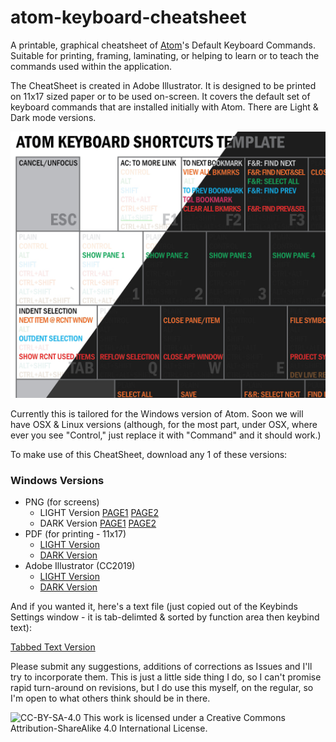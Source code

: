 # atom-keyboard-cheatsheet
A printable, graphical cheatsheet of [Atom](http://atom.io)'s Default Keyboard Commands. Suitable for printing, framing, laminating, or helping to learn or to teach the commands used within the application.

The CheatSheet is created in Adobe Illustrator. It is designed to be printed on 11x17 sized paper or to be used on-screen. It covers the default set of keyboard commands that are installed initially with Atom. There are Light & Dark mode versions.

![Atom CheatSheet Sample](https://github.com/buttonpushertv/atom-keyboard-cheatsheet/blob/master/IMAGES/atom-cheatsheet-sample.png)

Currently this is tailored for the Windows version of Atom. Soon we will have OSX & Linux versions (although, for the most part, under OSX, where ever you see "Control," just replace it with "Command" and it should work.)

To make use of this CheatSheet, download any 1 of these versions:

### Windows Versions
* PNG (for screens)
  - LIGHT Version [PAGE1](https://github.com/buttonpushertv/atom-keyboard-cheatsheet/blob/master/CHEATSHEET-WINDOWS/ATOM-Default%20Keyboard%20Layout%20Template-PAGE1.png) [PAGE2](https://github.com/buttonpushertv/atom-keyboard-cheatsheet/blob/master/CHEATSHEET-WINDOWS/ATOM-Default%20Keyboard%20Layout%20Template-PAGE2.png)
  - DARK Version [PAGE1](https://github.com/buttonpushertv/atom-keyboard-cheatsheet/blob/master/CHEATSHEET-WINDOWS/ATOM-Default%20Keyboard%20Layout%20Template-DARK-PAGE1.png) [PAGE2](https://github.com/buttonpushertv/atom-keyboard-cheatsheet/blob/master/CHEATSHEET-WINDOWS/ATOM-Default%20Keyboard%20Layout%20Template-DARK-PAGE2.png)
* PDF (for printing - 11x17)
  - [LIGHT Version](https://github.com/buttonpushertv/atom-keyboard-cheatsheet/blob/master/CHEATSHEET-WINDOWS/ATOM-Default%20Keyboard%20Layout%20Template.pdf)
  - [DARK Version](https://github.com/buttonpushertv/atom-keyboard-cheatsheet/blob/master/CHEATSHEET-WINDOWS/ATOM-Default%20Keyboard%20Layout%20Template-DARK.pdf)
* Adobe Illustrator (CC2019)
    - [LIGHT Version](https://github.com/buttonpushertv/atom-keyboard-cheatsheet/blob/master/CHEATSHEET-WINDOWS/ATOM-Default%20Keyboard%20Layout%20Template.ai)
    - [DARK Version](https://github.com/buttonpushertv/atom-keyboard-cheatsheet/blob/master/CHEATSHEET-WINDOWS/ATOM-Default%20Keyboard%20Layout%20Template-DARK.ai)

And if you wanted it, here's a text file (just copied out of the Keybinds Settings window - it is tab-delimted & sorted by function area then keybind text):

[Tabbed Text Version](https://github.com/buttonpushertv/atom-keyboard-cheatsheet/blob/master/atom-default-keybinds.txt)

Please submit any suggestions, additions of corrections as Issues and I'll try to incorporate them. This is just a little side thing I do, so I can't promise rapid turn-around on revisions, but I do use this myself, on the regular, so I'm open to what others think should be in there.

![CC-BY-SA-4.0](https://i.creativecommons.org/l/by-sa/4.0/88x31.png "CC-BY-SA-4.0")
This work is licensed under a Creative Commons Attribution-ShareAlike 4.0 International License.

